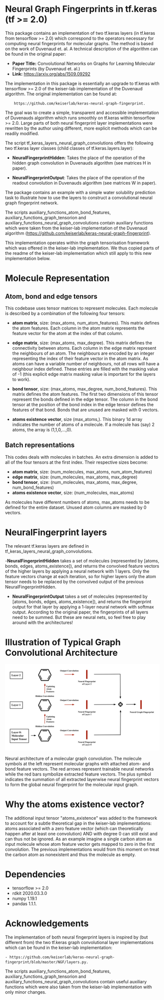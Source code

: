
# Neural Graph Fingerprints in tf.keras (tf >= 2.0)

This package contains an implementation of two tf.keras layers (in tf.keras from tensorflow >= 2.0) which correspond to the operators necessary for computing neural fingerprints for molecular graphs.
The method is based on the work of Duvenaud et. al. A technical description of the algorithm can be found in the original paper:

- **Paper Title:** Convolutional Networks on Graphs for Learning Molecular Fingerprints (by Duvenaud et. al.)
- **Link:** https://arxiv.org/abs/1509.09292

The implementation in this package is essentially an upgrade to tf.keras with tensorflow >= 2.0 of the keiser-lab implementation of the Duvenaud algorithm. The original implementation can be found at:

		https://github.com/keiserlab/keras-neural-graph-fingerprint.

The goal was to create a simple, transparent and accessible implementation of Duvenauds algorithm which runs smoothly on tf.keras within tensorflow >= 2.0. Large parts of both neural fingerprint layer implementations were rewritten by the author using different, more explicit methods which can be readily modified. 

The script tf_keras_layers_neural_graph_convolutions offers the following two tf.keras layer classes (child classes of tf.keras.layers.layer):

- **NeuralFingerprintHidden**: Takes the place of the operation of the hidden graph convolution in Duvenauds algorithm (see matrices H in paper).

- **NeuralFingerprintOutput**: Takes the place of the operation of the readout convolution in Duvenauds algorithm (see matrices W in paper).

The package contains an example with a simple water solubility prediction task to illustrate how to use the layers to construct a convolutional neural graph fingerprint network.

The scripts auxiliary_functions_atom_bond_features, auxiliary_functions_graph_tensorion and auxiliary_functions_neural_graph_convolutions contain auxiliary functions which were taken from the keiser-lab implementation of the Duvenaud algorithm (https://github.com/keiserlab/keras-neural-graph-fingerprint). 

This implementation operates within the graph tensorisation framework which was offered in the keiser-lab implementation. We thus copied parts of the readme of the keiser-lab implementation which still apply to this new implementation below.


# Molecule Representation

## Atom, bond and edge tensors

This codebase uses tensor matrices to represent molecules. Each molecule is described by a combination of the following four tensors:

- **atom matrix**, size: (max_atoms, num_atom_features). This matrix defines the atom features. Each column in the atom matrix represents the feature vector for the atom at the index of that column.

- **edge matrix**, size: (max_atoms, max_degree). This matrix defines the connectivity between atoms. Each column in the edge matrix represent the neighbours of an atom. The neighbours are encoded by an integer representing the index of their feature vector in the atom matrix. As atoms can have a variable number of neighbours, not all rows will have a neighbour index defined. These entries are filled with the masking value of -1 (this explicit edge matrix masking value is important for the layers to work).

- **bond tensor**, size: (max_atoms, max_degree, num_bond_features). This matrix defines the atom features. The first two dimensions of this tensor represent the bonds defined in the edge tensor. The column in the bond tensor at the position of the bond index in the edge tensor defines the features of that bond. Bonds that are unused are masked with 0 vectors.
    
- **atoms existence vector**, size (max_atoms,). This binary 1d array indicates the number of atoms of a molecule. If a molecule has (say) 2 atoms, the array is (1,1,0,...,0).

## Batch representations

This codes deals with molecules in batches. An extra dimension is added to all of the four tensors at the first index. Their respective sizes become:

- **atom matrix**, size: (num_molecules, max_atoms, num_atom_features)
- **edge matrix**, size: (num_molecules, max_atoms, max_degree)
- **bond tensor**, size: (num_molecules, max_atoms, max_degree, num_bond_features)
- **atoms existence vector**, size: (num_molecules, max_atoms)

As molecules have different numbers of atoms, max_atoms needs to be defined for the entire dataset. Unused atom columns are masked by 0 vectors.

# NeuralFingerprint layers

The relevant tf.keras layers are defined in tf_keras_layers_neural_graph_convolutions.

-**NeuralFingerprintHidden** takes a set of molecules (represented by [atoms, bonds, edges, atoms_existence]), and returns the convolved feature vectors of the higher layers by applying a  neural network with 1 layers. Only the feature vectors change at each iteration, so for higher layers only the atom tensor needs to be replaced by the convolved output of the previous NeuralFingerprintHidden.

- **NeuralFingerprintOutput** takes a set of molecules (represented by [atoms, bonds, edges, atoms_existence]), and returns the fingerprint output for that layer by applying a 1-layer neural network with softmax output. According to the original paper, the fingerprints of all layers need to be summed. But these are neural nets, so feel free to play around with the architectures!


# Illustration of Typical Graph Convolutional Architecture


![Image of Yaktocat](https://github.com/MarkusFerdinandDablander/Rational_Neural_Graph_Fingerprints_tf_2_keras/blob/master/neural_graph_convolution_architecture.svg)

Neural architecture of a molecular graph convolution. The molecule symbols at the left represent molecular graphs with attached atom- and bond feature vectors. The red arrows represent trainable neural networks while the red bars symbolize extracted feature vectors. The plus symbol indicates the summation of all extracted layerwise neural fingerprint vectors to form the global neural fingerprint for the molecular input graph.


# Why the atoms existence vector?

The additional input tensor "atoms_existence" was added to the framework to account for a subtle theoretical gap in the keiser-lab implementations: 
atoms associated with a zero feature vector (which can theoretically happen after at least one convolution) AND with degree 0 can still exist and can thus not be ignored. As an example imagine a single carbon atom as input molecule whose atom feature vector gets mapped to zero in the first convolution. The previous implementations would from this moment on treat the carbon atom as nonexistent and thus the molecule as empty.

# Dependencies

- tensorflow >= 2.0
- rdkit 2020.03.3.0 
- numpy 1.19.1 
- pandas 1.1.1.

# Acknowledgements

The implementation of both neural fingerprint layers is inspired by (but different from) the two tf.keras graph convolutional layer implementations which can be found in the keiser-lab implementation:

    - https://github.com/keiserlab/keras-neural-graph-fingerprint/blob/master/NGF/layers.py.

The scripts auxiliary_functions_atom_bond_features, auxiliary_functions_graph_tensorion and auxiliary_functions_neural_graph_convolutions contain useful auxiliary functions which were also taken from the keiser-lab implementation with only minor changes.

